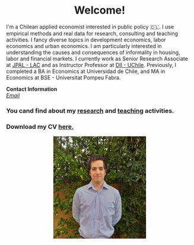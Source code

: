 
# <center> Welcome! </center>
I'm a Chilean applied economist interested in public policy 🇨🇱. I use empirical methods and real data for research, consulting and teaching activities. I fancy diverse topics in development economics, labor economics and urban economics. I am particularly interested in understanding the causes and consequences of informality in housing, labor and financial markets. I currently work as Senior Research Associate at [JPAL - LAC](https://www.povertyactionlab.org/latin-america-caribbean) and as Instructor Professor at [DII - UChile](https://www.dii.uchile.cl/english/). Previously, I completed a BA in Economics at Universidad de Chile, and MA in Economics at BSE - Universitat Pompeu Fabra.<br>


<b>Contact Information</b> <br>
<i> [Email](mailto:mreyesl@fen.uchile.cl) </i> <br>

### You cand find about my [research](https://mreyeslabbe.github.io/research/) and [teaching](https://mreyeslabbe.github.io/teaching/) activities.

### Download my CV <a href="/docs/assets/CV_MRL.pdf" target="_blank">here.</a>

<center> <img src="/docs/assets/profile_pic.jpeg" width="250"/> </center>


